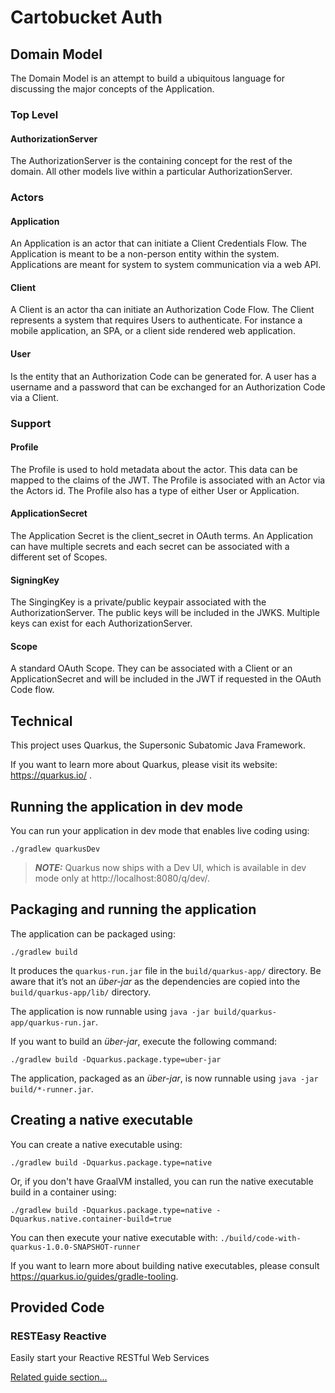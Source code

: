 # Cartobucket Auth

## Domain Model

The Domain Model is an attempt to build a ubiquitous language for discussing the major concepts of the Application.

### Top Level

#### AuthorizationServer

The AuthorizationServer is the containing concept for the rest of the domain. All other models live within
a particular AuthorizationServer.

### Actors

#### Application

An Application is an actor that can initiate a Client Credentials Flow. The Application is meant to be a
non-person entity within the system. Applications are meant for system to system communication via a web API.

#### Client

A Client is an actor tha can initiate an Authorization Code Flow. The Client represents a system that requires
Users to authenticate. For instance a mobile application, an SPA, or a client side rendered web application.

#### User

Is the entity that an Authorization Code can be generated for. A user has a username and a password that can
be exchanged for an Authorization Code via a Client.

### Support

#### Profile

The Profile is used to hold metadata about the actor. This data can be mapped to the claims of the JWT.
The Profile is associated with an Actor via the Actors id. The Profile also has a type of either User or Application.

#### ApplicationSecret

The Application Secret is the client_secret in OAuth terms. An Application can have multiple secrets and each
secret can be associated with a different set of Scopes.

#### SigningKey

The SingingKey is a private/public keypair associated with the AuthorizationServer. The public keys will be included in
the JWKS. Multiple keys can exist for each AuthorizationServer.

#### Scope

A standard OAuth Scope. They can be associated with a Client or an ApplicationSecret and will be included in the JWT if
requested in the OAuth Code flow.

## Technical

This project uses Quarkus, the Supersonic Subatomic Java Framework.

If you want to learn more about Quarkus, please visit its website: https://quarkus.io/ .

## Running the application in dev mode

You can run your application in dev mode that enables live coding using:
```shell script
./gradlew quarkusDev
```

> **_NOTE:_**  Quarkus now ships with a Dev UI, which is available in dev mode only at http://localhost:8080/q/dev/.

## Packaging and running the application

The application can be packaged using:
```shell script
./gradlew build
```
It produces the `quarkus-run.jar` file in the `build/quarkus-app/` directory.
Be aware that it’s not an _über-jar_ as the dependencies are copied into the `build/quarkus-app/lib/` directory.

The application is now runnable using `java -jar build/quarkus-app/quarkus-run.jar`.

If you want to build an _über-jar_, execute the following command:
```shell script
./gradlew build -Dquarkus.package.type=uber-jar
```

The application, packaged as an _über-jar_, is now runnable using `java -jar build/*-runner.jar`.

## Creating a native executable

You can create a native executable using: 
```shell script
./gradlew build -Dquarkus.package.type=native
```

Or, if you don't have GraalVM installed, you can run the native executable build in a container using: 
```shell script
./gradlew build -Dquarkus.package.type=native -Dquarkus.native.container-build=true
```

You can then execute your native executable with: `./build/code-with-quarkus-1.0.0-SNAPSHOT-runner`

If you want to learn more about building native executables, please consult https://quarkus.io/guides/gradle-tooling.

## Provided Code

### RESTEasy Reactive

Easily start your Reactive RESTful Web Services

[Related guide section...](https://quarkus.io/guides/getting-started-reactive#reactive-jax-rs-resources)

